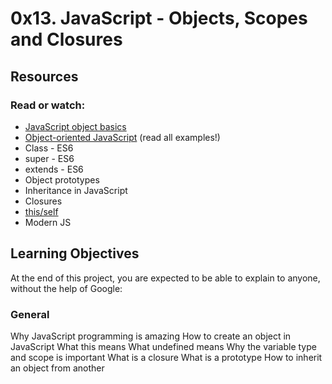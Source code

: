 # 0x13. JavaScript - Objects, Scopes and Closures

## Resources
### Read or watch:

* [JavaScript object basics](https://developer.mozilla.org/en-US/docs/Learn/JavaScript/Objects/Basics)
* [Object-oriented JavaScript](https://developer.mozilla.org/en-US/docs/Web/JavaScript/Reference/Classes) (read all examples!)
* Class - ES6
* super - ES6
* extends - ES6
* Object prototypes
* Inheritance in JavaScript
* Closures
* [this/self](https://alistapart.com/article/getoutbindingsituations/)
* Modern JS

## Learning Objectives
At the end of this project, you are expected to be able to explain to anyone, without the help of Google:

### General
Why JavaScript programming is amazing
How to create an object in JavaScript
What this means
What undefined means
Why the variable type and scope is important
What is a closure
What is a prototype
How to inherit an object from another
